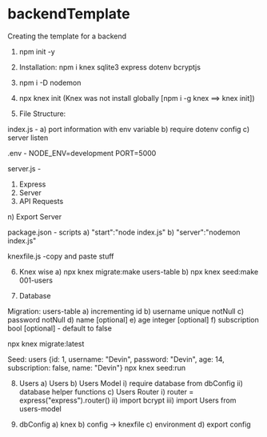 # backendTemplate
Creating the template for a backend

1) npm init -y

2) Installation: npm i knex sqlite3 express dotenv bcryptjs
3) npm i -D nodemon

4) npx knex init (Knex was not install globally [npm i -g knex ==> knex init])

5) File Structure:

index.js - 
a) port information with env variable
b) require dotenv config
c) server listen

.env - NODE_ENV=development PORT=5000

server.js - 
1) Express
2) Server
3) API Requests

n) Export Server

package.json - scripts
a) "start":"node index.js"
b) "server":"nodemon index.js"

knexfile.js
-copy and paste stuff

6) Knex wise
a) npx knex migrate:make users-table
b) npx knex seed:make 001-users

7) Database

Migration: users-table
a) incrementing id 
b) username unique notNull
c) password notNull
d) name [optional]
e) age integer [optional]
f) subscription bool [optional] - default to false

npx knex migrate:latest

Seed: users
{id: 1, username: "Devin", password: "Devin", age: 14, subscription: false, name: "Devin"}
npx knex seed:run

8) Users
a) Users
b) Users Model
    i) require database from dbConfig
    ii) database helper functions
c) Users Router
    i) router = express("express").router()
    ii) import bcrypt
    iii) import Users from users-model
    

9) dbConfig
a) knex
b) config -> knexfile
c) environment
d) export config